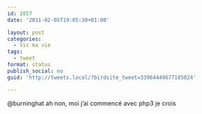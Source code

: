 ```yaml
---
id: 2857
date: '2011-02-05T19:05:30+01:00'

layout: post
categories:
  - Vis ma vie
tags:
  - tweet
format: status
publish_social: no
guid: 'http://tweets.local/?birdsite_tweet=33964449677185024'

---
```


@burninghat ah non, moi j’ai commencé avec php3 je crois